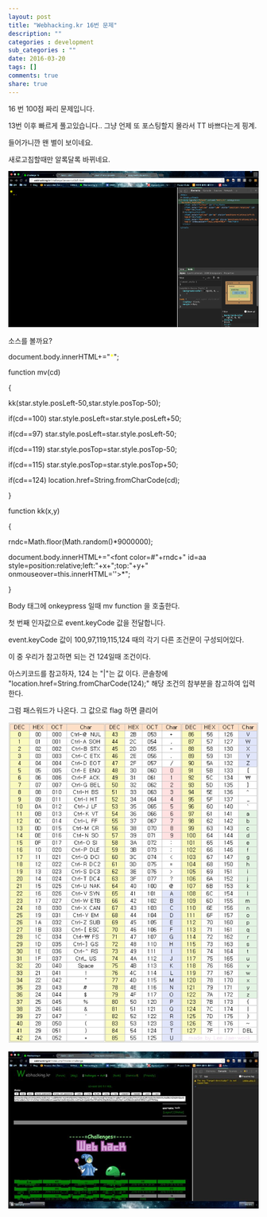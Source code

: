 ```yaml
---
layout: post
title: "Webhacking.kr 16번 문제"
description: ""
categories : development
sub_categories : ""
date: 2016-03-20
tags: []
comments: true
share: true
---
```


16 번 100점 짜리 문제입니다.

13번 이후 빠르게 풀고있습니다.. 그냥 언제 또 포스팅할지 몰라서 TT 바쁘다는게 핑계.

  

들어가니깐 왠 별이 보이네요.

새로고침할때만 알록달록 바뀌네요.

  

![](/assets/images/posts/540/230A2C3756EE3CDB31EC58.PNG)

  

소스를 볼까요?

document.body.innerHTML+="<font color=yellow id=aa
style=position:relative;left:0;top:0>*</font>";

  

function mv(cd)

{

kk(star.style.posLeft-50,star.style.posTop-50);

if(cd==100) star.style.posLeft=star.style.posLeft+50;

if(cd==97) star.style.posLeft=star.style.posLeft-50;

if(cd==119) star.style.posTop=star.style.posTop-50;

if(cd==115) star.style.posTop=star.style.posTop+50;

if(cd==124) location.href=String.fromCharCode(cd);

}

  

  

function kk(x,y)

{

rndc=Math.floor(Math.random()*9000000);

document.body.innerHTML+="<font color=#"+rndc+" id=aa
style=position:relative;left:"+x+";top:"+y+"
onmouseover=this.innerHTML=''>*</font>";

}

  

Body 태그에 onkeypress 일때 mv function 을 호출한다.

첫 번째 인자값으로 event.keyCode 값을 전달합니다.

  

event.keyCode 값이 100,97,119,115,124 때의 각기 다른 조건문이 구성되어있다.

이 중 우리가 참고하면 되는 건 124일때 조건이다.

아스키코드를 참고하자, 124 는 "|"는 값 이다. 콘솔창에 "location.href=String.fromCharCode(124);"
해당 조건의 참부분을 참고하여 입력한다.

그럼 패스워드가 나온다. 그 값으로 flag 하면 클리어

  

![](/assets/images/posts/540/2757774B56EE3EE41B2BCD.PNG)

  

  

  

  

![](/assets/images/posts/540/2557DE5056EE3FFE1838B3.JPEG)

  

